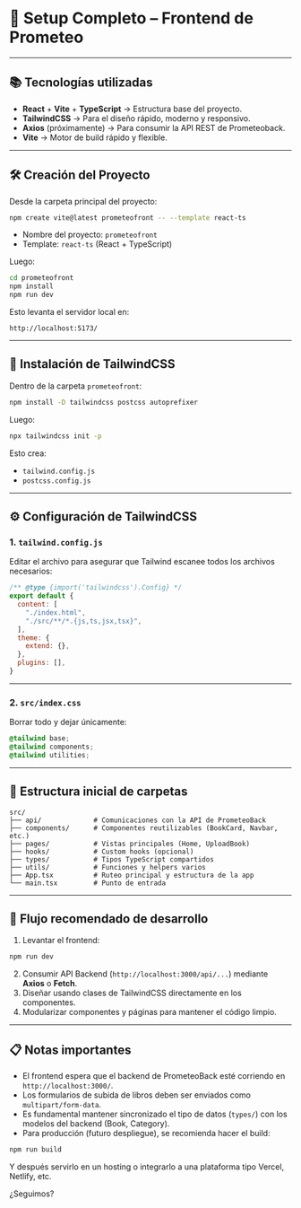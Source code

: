 # 🚀 Setup Completo – Frontend de Prometeo

---

## 📚 Tecnologías utilizadas

- **React** + **Vite** + **TypeScript** → Estructura base del proyecto.
- **TailwindCSS** → Para el diseño rápido, moderno y responsivo.
- **Axios** (próximamente) → Para consumir la API REST de Prometeoback.
- **Vite** → Motor de build rápido y flexible.

---

## 🛠️ Creación del Proyecto

Desde la carpeta principal del proyecto:

```bash
npm create vite@latest prometeofront -- --template react-ts
```

- Nombre del proyecto: `prometeofront`
- Template: `react-ts` (React + TypeScript)

Luego:

```bash
cd prometeofront
npm install
npm run dev
```

Esto levanta el servidor local en:

```
http://localhost:5173/
```

---

## 🎨 Instalación de TailwindCSS

Dentro de la carpeta `prometeofront`:

```bash
npm install -D tailwindcss postcss autoprefixer
```

Luego:

```bash
npx tailwindcss init -p
```

Esto crea:

- `tailwind.config.js`
- `postcss.config.js`

---

## ⚙️ Configuración de TailwindCSS

### 1. `tailwind.config.js`

Editar el archivo para asegurar que Tailwind escanee todos los archivos necesarios:

```js
/** @type {import('tailwindcss').Config} */
export default {
  content: [
    "./index.html",
    "./src/**/*.{js,ts,jsx,tsx}",
  ],
  theme: {
    extend: {},
  },
  plugins: [],
}
```

---

### 2. `src/index.css`

Borrar todo y dejar únicamente:

```css
@tailwind base;
@tailwind components;
@tailwind utilities;
```

---

## 🧩 Estructura inicial de carpetas

```plaintext
src/
├── api/             # Comunicaciones con la API de PrometeoBack
├── components/      # Componentes reutilizables (BookCard, Navbar, etc.)
├── pages/           # Vistas principales (Home, UploadBook)
├── hooks/           # Custom hooks (opcional)
├── types/           # Tipos TypeScript compartidos
├── utils/           # Funciones y helpers varios
├── App.tsx          # Ruteo principal y estructura de la app
└── main.tsx         # Punto de entrada
```

---

## 🌟 Flujo recomendado de desarrollo

1. Levantar el frontend:

```bash
npm run dev
```

2. Consumir API Backend (`http://localhost:3000/api/...`) mediante **Axios** o **Fetch**.
3. Diseñar usando clases de TailwindCSS directamente en los componentes.
4. Modularizar componentes y páginas para mantener el código limpio.

---

## 📋 Notas importantes

- El frontend espera que el backend de PrometeoBack esté corriendo en `http://localhost:3000/`.
- Los formularios de subida de libros deben ser enviados como `multipart/form-data`.
- Es fundamental mantener sincronizado el tipo de datos (`types/`) con los modelos del backend (Book, Category).
- Para producción (futuro despliegue), se recomienda hacer el build:

```bash
npm run build
```

Y después servirlo en un hosting o integrarlo a una plataforma tipo Vercel, Netlify, etc.

¿Seguimos?
